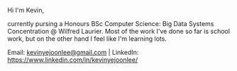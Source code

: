 Hi I'm Kevin,

currently pursing a Honours BSc Computer Science: Big Data Systems Concentration @ Wilfred Laurier.
Most of the work I've done so far is school work, but on the other hand I feel like I'm learning lots.

Email: kevinyejoonlee@gmail.com | LinkedIn: https://www.linkedin.com/in/kevinyejoonlee/


<!--
**kevinyejoonlee/kevinyejoonlee** is a ✨ _special_ ✨ repository because its `README.md` (this file) appears on your GitHub profile.

Here are some ideas to get you started:

- 🔭 I’m currently working on ...
- 🌱 I’m currently learning ...
- 👯 I’m looking to collaborate on ...
- 🤔 I’m looking for help with ...
- 💬 Ask me about ...
- 📫 How to reach me: ...
- 😄 Pronouns: ...
- ⚡ Fun fact: ...
-->
